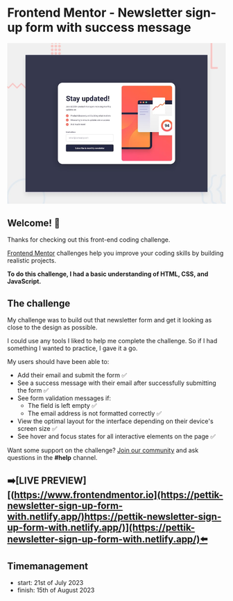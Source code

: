 # Frontend Mentor - Newsletter sign-up form with success message

![Design preview for the Newsletter sign-up form with success message coding challenge](./design/desktop-preview.jpg)

## Welcome! 👋

Thanks for checking out this front-end coding challenge.

[Frontend Mentor](https://www.frontendmentor.io) challenges help you improve your coding skills by building realistic projects.

**To do this challenge, I had a basic understanding of HTML, CSS, and JavaScript.**

## The challenge

My challenge was to build out that newsletter form and get it looking as close to the design as possible.

I could use any tools I liked to help me complete the challenge. So if I had something I wanted to practice, I gave it a go.

My users should have been able to:

- Add their email and submit the form ✅
- See a success message with their email after successfully submitting the form ✅
- See form validation messages if:
  - The field is left empty ✅
  - The email address is not formatted correctly ✅
- View the optimal layout for the interface depending on their device's screen size ✅
- See hover and focus states for all interactive elements on the page ✅

Want some support on the challenge? [Join our community](https://www.frontendmentor.io/community) and ask questions in the **#help** channel.

## ➡️[LIVE PREVIEW][(https://www.frontendmentor.io](https://pettik-newsletter-sign-up-form-with.netlify.app/)https://pettik-newsletter-sign-up-form-with.netlify.app/)](https://pettik-newsletter-sign-up-form-with.netlify.app/)⬅️

## Timemanagement
- start: 21st of July 2023
- finish: 15th of August 2023
